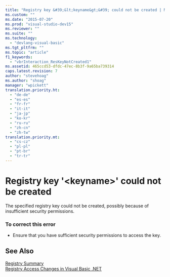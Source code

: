 ```yaml
---
title: "Registry key &#39;&lt;keyname&gt;&#39; could not be created | Microsoft Docs"
ms.custom: ""
ms.date: "2015-07-20"
ms.prod: "visual-studio-dev15"
ms.reviewer: ""
ms.suite: ""
ms.technology: 
  - "devlang-visual-basic"
ms.tgt_pltfrm: ""
ms.topic: "article"
f1_keywords: 
  - "vbrInteraction_ResKeyNotCreated1"
ms.assetid: 465ccd53-dfdc-47ec-8b3f-9a65ba739314
caps.latest.revision: 7
author: "stevehoag"
ms.author: "shoag"
manager: "wpickett"
translation.priority.ht: 
  - "de-de"
  - "es-es"
  - "fr-fr"
  - "it-it"
  - "ja-jp"
  - "ko-kr"
  - "ru-ru"
  - "zh-cn"
  - "zh-tw"
translation.priority.mt: 
  - "cs-cz"
  - "pl-pl"
  - "pt-br"
  - "tr-tr"
---
```

# Registry key &#39;&lt;keyname&gt;&#39; could not be created
The specified registry key could not be created, possibly because of insufficient security permissions.  
  
### To correct this error  
  
-   Ensure that you have sufficient security permissions to access the key.  
  
## See Also  
 [Registry Summary](/dotnet/visual-basic/language-reference/keywords/registry-summary)   
 [Registry Access Changes in Visual Basic .NET](http://msdn.microsoft.com/en-us/b58f7687-f4db-448a-a865-07f62fd16fb2)